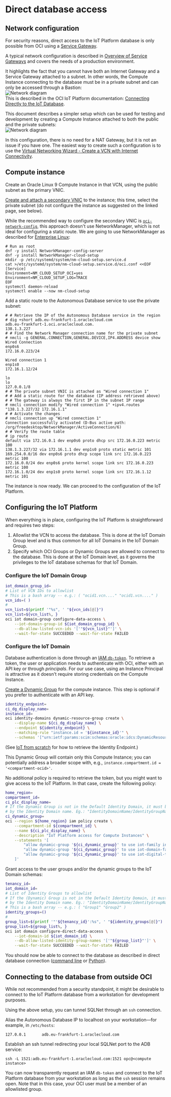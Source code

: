 # Direct database access

## Network configuration

For security reasons, direct access to the IoT Platform database is only possible from OCI
using a [Service Gateway](https://docs.oracle.com/en-us/iaas/Content/Network/Tasks/servicegateway.htm).

A typical network configuration is described in
[Overview of Service Gateways](https://docs.oracle.com/en-us/iaas/Content/Network/Tasks/servicegateway.htm#overview)
and covers the needs of a production environment.

It highlights the fact that you cannot have both an Internet Gateway and a Service Gateway
attached to a subnet. In other words, the Compute Instance connecting to the database
must be in a private subnet and can only be accessed through a Bastion:  
![Network diagram](./iot-db-bastion.png)  
This is described in the OCI IoT Platform documentation:
[Connecting Directly to the IoT Database](https://docs.oracle.com/en-us/iaas/Content/internet-of-things/connect-database.htm).

This document describes a simpler setup which can be used for testing and development by
creating a Compute Instance attached to both the public and the private subnets:  
![Network diagram](./iot-db.png)

In this configuration, there is no need for a NAT Gateway, but it is not an issue if you
have one. The easiest way to create such a configuration is to use the
[Virtual Networking Wizard - Create a VCN with Internet Connectivity](https://docs.oracle.com/en-us/iaas/Content/Network/Tasks/quickstartnetworking.htm#VCN_with_Internet_Connectivity).

## Compute instance

Create an Oracle Linux 9 Compute Instance in that VCN, using the public subnet as the
primary VNIC.

[Create and attach a secondary VNIC](https://docs.oracle.com/en-us/iaas/compute-cloud-at-customer/topics/network/creating-and-attaching-a-secondary-vnic.htm)
to the instance; this time, select the private subnet (do not configure the instance as
suggested on the linked page, see below).

While the recommended way to configure the secondary VNIC is
[`oci-network-config`](https://docs.oracle.com/en-us/iaas/oracle-linux/oci-utils/index.htm#oci-network-config),
this approach doesn't use NetworkManager, which is not ideal for configuring a static
route. We are going to use NetworkManager as described for
[Enterprise Linux](https://docs.oracle.com/en-us/iaas/Content/Network/Tasks/managingVNICs.htm#Linux):

```shell
# Run as root
dnf -y install NetworkManager-config-server
dnf -y install NetworkManager-cloud-setup
mkdir -p /etc/systemd/system/nm-cloud-setup.service.d
cat >/etc/systemd/system/nm-cloud-setup.service.d/oci.conf <<EOF
[Service]
Environment=NM_CLOUD_SETUP_OCI=yes
Environment=NM_CLOUD_SETUP_LOG=TRACE
EOF
systemctl daemon-reload
systemctl enable --now nm-cloud-setup
```

Add a static route to the Autonomous Database service to use the private subnet:

```text
# # Retrieve the IP of the Autonomous Database service in the region
# dig +short adb.eu-frankfurt-1.oraclecloud.com
adb.eu-frankfurt-1.oci.oraclecloud.com.
138.1.3.227
# # Find the Network Manager connection name for the private subnet
# nmcli -g GENERAL.CONNECTION,GENERAL.DEVICE,IP4.ADDRESS device show
Wired Connection
enp0s6
172.16.0.223/24

Wired connection 1
enp1s0
172.16.1.12/24

lo
lo
127.0.0.1/8 
# # The private subnet VNIC is attached as "Wired connection 1"
# # Add a static route for the database (IP address retrieved above)
# # The gateway is always the first IP in the subnet IP range
# nmcli connection modify "Wired connection 1" +ipv4.routes "138.1.3.227/32 172.16.1.1"
# # Activate the changes
# nmcli connection up "Wired connection 1"
Connection successfully activated (D-Bus active path: /org/freedesktop/NetworkManager/ActiveConnection/6)
# # Verify the route table
# ip route
default via 172.16.0.1 dev enp0s6 proto dhcp src 172.16.0.223 metric 100 
138.1.3.227/32 via 172.16.1.1 dev enp1s0 proto static metric 101 
169.254.0.0/16 dev enp0s6 proto dhcp scope link src 172.16.0.223 metric 100 
172.16.0.0/24 dev enp0s6 proto kernel scope link src 172.16.0.223 metric 100 
172.16.1.0/24 dev enp1s0 proto kernel scope link src 172.16.1.12 metric 101 
```

The instance is now ready. We can proceed to the configuration of the IoT Platform.

## Configuring the IoT Platform

When everything is in place, configuring the IoT Platform is straightforward and requires
two steps:

1. Allowlist the VCN to access the database. This is done at the IoT Domain Group level
   and is thus common for all IoT Domains in the IoT Domain Group.
2. Specify which OCI Groups or Dynamic Groups are allowed to connect to the database. This
   is done at the IoT Domain level, as it governs the privileges to the IoT database schemas
   for that IoT Domain.

### Configure the IoT Domain Group

```bash
iot_domain_group_id=
# List of VCN IDs to allowlist
# This is a bash array -- e.g.: ( "ocid1.vcn...." "ocid1.vcn...." )
vcn_ids=( )
#
vcn_list=$(printf '"%s", ' "${vcn_ids[@]}")
vcn_list=${vcn_list%, }
oci iot domain-group configure-data-access \
    --iot-domain-group-id ${iot_domain_group_id} \
    --db-allow-listed-vcn-ids '['"${vcn_list}"']' \
    --wait-for-state SUCCEEDED --wait-for-state FAILED
```

### Configure the IoT Domain

Database authentication is done through an
[IAM `db-token`](https://docs.oracle.com/en-us/iaas/tools/oci-cli/3.65.1/oci_cli_docs/cmdref/iam/db-token/get.html).
To retrieve a token, the user or application needs to authenticate with OCI, either with
an API key or through _principals_. For our use case, using an Instance Principal is
attractive as it doesn't require storing credentials on the Compute Instance.

[Create a Dynamic Group](https://docs.oracle.com/en-us/iaas/tools/oci-cli/3.65.0/oci_cli_docs/cmdref/identity-domains/dynamic-resource-group/create.html)
for the compute instance.
This step is optional if you prefer to authenticate with an API key.

```bash
identity_endpoint=
ci_dg_display_name=
instance_id=
oci identity-domains dynamic-resource-group create \
    --display-name ${ci_dg_display_name} \
    --endpoint ${identity_endpoint} \
    --matching-rule "instance.id = '${instance_id}'" \
    --schemas '["urn:ietf:params:scim:schemas:oracle:idcs:DynamicResourceGroup"]'
```

(See [IoT from scratch](./README.md#tenancy-and-identity-domain-considerations) for how to
retrieve the Identity Endpoint.)

This Dynamic Group will contain only this Compute Instance; you can potentially address a
broader scope with, e.g., `instance.compartment.id = '<compartment-ocid>'`.

No additional policy is required to retrieve the token, but you might want to give access
to the IoT Platform. In that case, create the following policy:

```bash
home_region=
compartment_id=
ci_plc_display_name=
# If the Dynamic Group is not in the Default Identity Domain, it must be prefixed
# by the Identity Domain name. Eg.: "IdentityDomainName/IdentityGroupName"
ci_dynamic_group=
oci --region ${home_region} iam policy create \
    --compartment-id ${compartment_id} \
    --name ${ci_plc_display_name} \
    --description "IoT Platform access for Compute Instances" \
    --statements '[
        "allow dynamic-group '${ci_dynamic_group}' to use iot-family in compartment id '${compartment_id}'",
        "allow dynamic-group '${ci_dynamic_group}' to use iot-domain-family in compartment id '${compartment_id}'",
        "allow dynamic-group '${ci_dynamic_group}' to use iot-digital-twin-family in compartment id '${compartment_id}'"
    ]'
```

Grant access to the user groups and/or the dynamic groups to the IoT Domain schemas:

```bash
tenancy_id=
iot_domain_id=
# List of Identity Groups to allowlist
# If the (Dynamic) Group is not in the Default Identity Domain, it must be prefixed
# by the Identity Domain name. Eg.: "IdentityDomainName/IdentityGroupName"
# This is a bash array -- e.g.: ( "Group1" "Group2" )
identity_groups=()
# 
group_list=$(printf '"'${tenancy_id}':%s", ' "${identity_groups[@]}")
group_list=${group_list%, }
oci iot domain configure-direct-data-access \
    --iot-domain-id ${iot_domain_id} \
    --db-allow-listed-identity-group-names '['"${group_list}"']' \
    --wait-for-state SUCCEEDED --wait-for-state FAILED
```

You should now be able to connect to the database as described in direct database
connection ([command line](../query-db/README.md) or [Python](../../python/query-db/)).

## Connecting to the database from outside OCI

While not recommended from a security standpoint, it might be desirable to connect to the
IoT Platform database from a workstation for development purposes.

Using the above setup, you can tunnel SQLNet through an `ssh` connection.

Alias the Autonomous Database IP to localhost on your workstation—for example, in
`/etc/hosts`:

```text
127.0.0.1       adb.eu-frankfurt-1.oraclecloud.com
```

Establish an ssh tunnel redirecting your local SQLNet port to the ADB service:

```shell
ssh -L 1521:adb.eu-frankfurt-1.oraclecloud.com:1521 opc@<compute instance>
```

You can now transparently request an IAM `db-token` and connect to the IoT Platform
database from your workstation as long as the `ssh` session remains open.
Note that in this case, your OCI user must be a member of an allowlisted group.

